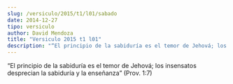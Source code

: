 ```yaml
---
slug: /versiculo/2015/t1/l01/sabado
date: 2014-12-27
tipo: versiculo
author: David Mendoza
title: "Versiculo 2015 t1 l01"
description: "“El principio de la sabiduría es el temor de Jehová; los insensatos desprecian la sabiduría y la enseñanza” (Prov. 1:7)."
---
```


“El principio de la sabiduría es el temor de Jehová; los insensatos desprecian la sabiduría y la enseñanza” (Prov. 1:7)
